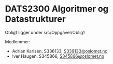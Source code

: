 # DATS2300 Algoritmer og Datastrukturer

Oblig1 ligger under src/Oppgaver/Oblig1 

Medlemmer: 
- Adrian Karlsen, S336133, S336133@oslomet.no
- Iver Haugen, S345866, S345866@oslomet.no

